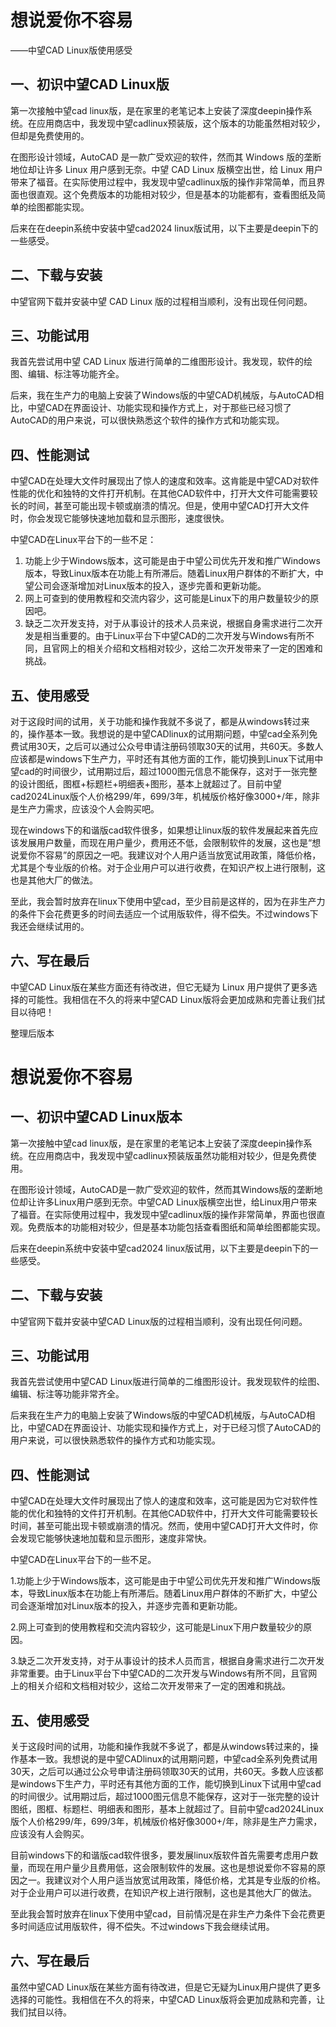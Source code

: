# 想说爱你不容易

——中望CAD Linux版使用感受

## 一、初识中望CAD Linux版

第一次接触中望cad linux版，是在家里的老笔记本上安装了深度deepin操作系统。在应用商店中，我发现中望cadlinux预装版，这个版本的功能虽然相对较少，但却是免费使用的。

在图形设计领域，AutoCAD 是一款广受欢迎的软件，然而其 Windows 版的垄断地位却让许多 Linux 用户感到无奈。中望 CAD Linux 版横空出世，给 Linux 用户带来了福音。在实际使用过程中，我发现中望cadlinux版的操作非常简单，而且界面也很直观。这个免费版本的功能相对较少，但是基本的功能都有，查看图纸及简单的绘图都能实现。

后来在在deepin系统中安装中望cad2024 linux版试用，以下主要是deepin下的一些感受。

## 二、下载与安装

中望官网下载并安装中望 CAD Linux 版的过程相当顺利，没有出现任何问题。

## 三、功能试用

我首先尝试用中望 CAD Linux 版进行简单的二维图形设计。我发现，软件的绘图、编辑、标注等功能齐全。

后来，我在生产力的电脑上安装了Windows版的中望CAD机械版，与AutoCAD相比，中望CAD在界面设计、功能实现和操作方式上，对于那些已经习惯了AutoCAD的用户来说，可以很快熟悉这个软件的操作方式和功能实现。

## 四、性能测试

中望CAD在处理大文件时展现出了惊人的速度和效率。这肯能是中望CAD对软件性能的优化和独特的文件打开机制。在其他CAD软件中，打开大文件可能需要较长的时间，甚至可能出现卡顿或崩溃的情况。但是，使用中望CAD打开大文件时，你会发现它能够快速地加载和显示图形，速度很快。

中望CAD在Linux平台下的一些不足：

1. 功能上少于Windows版本，这可能是由于中望公司优先开发和推广Windows版本，导致Linux版本在功能上有所滞后。随着Linux用户群体的不断扩大，中望公司会逐渐增加对Linux版本的投入，逐步完善和更新功能。
2. 网上可查到的使用教程和交流内容少，这可能是Linux下的用户数量较少的原因吧。
3. 缺乏二次开发支持，对于从事设计的技术人员来说，根据自身需求进行二次开发是相当重要的。由于Linux平台下中望CAD的二次开发与Windows有所不同，且官网上的相关介绍和文档相对较少，这给二次开发带来了一定的困难和挑战。

## 五、使用感受

对于这段时间的试用，关于功能和操作我就不多说了，都是从windows转过来的，操作基本一致。我想说的是中望CADlinux的试用期问题，中望cad全系列免费试用30天，之后可以通过公众号申请注册码领取30天的试用，共60天。多数人应该都是windows下生产力，平时还有其他方面的工作，能切换到Linux下试用中望cad的时间很少，试用期过后，超过1000图元信息不能保存，这对于一张完整的设计图纸，图框+标题栏+明细表+图形，基本上就超过了。目前中望cad2024Linux版个人价格299/年，699/3年，机械版价格好像3000+/年，除非是生产力需求，应该没个人会购买吧。

现在windows下的和谐版cad软件很多，如果想让linux版的软件发展起来首先应该发展用户数量，而现在用户量少，费用还不低，会限制软件的发展，这也是“想说爱你不容易”的原因之一吧。我建议对个人用户适当放宽试用政策，降低价格，尤其是个专业版的价格。对于企业用户可以进行收费，在知识产权上进行限制，这也是其他大厂的做法。

至此，我会暂时放弃在linux下使用中望cad，至少目前是这样的，因为在非生产力的条件下会花费更多的时间去适应一个试用版软件，得不偿失。不过windows下我还会继续试用的。

## 六、写在最后

中望CAD Linux版在某些方面还有待改进，但它无疑为 Linux 用户提供了更多选择的可能性。我相信在不久的将来中望CAD Linux版将会更加成熟和完善让我们拭目以待吧！


整理后版本

# 想说爱你不容易

## 一、初识中望CAD Linux版本

第一次接触中望cad linux版，是在家里的老笔记本上安装了深度deepin操作系统。在应用商店中，我发现中望cadlinux预装版虽然功能相对较少，但是免费使用。

在图形设计领域，AutoCAD是一款广受欢迎的软件，然而其Windows版的垄断地位却让许多Linux用户感到无奈。中望CAD Linux版横空出世，给Linux用户带来了福音。在实际使用过程中，我发现中望cadlinux版的操作非常简单，界面也很直观。免费版本的功能相对较少，但是基本功能包括查看图纸和简单绘图都能实现。

后来在deepin系统中安装中望cad2024 linux版试用，以下主要是deepin下的一些感受。

## 二、下载与安装

中望官网下载并安装中望CAD Linux版的过程相当顺利，没有出现任何问题。

## 三、功能试用

我首先尝试使用中望CAD Linux版进行简单的二维图形设计。我发现软件的绘图、编辑、标注等功能非常齐全。

后来我在生产力的电脑上安装了Windows版的中望CAD机械版，与AutoCAD相比，中望CAD在界面设计、功能实现和操作方式上，对于已经习惯了AutoCAD的用户来说，可以很快熟悉软件的操作方式和功能实现。

## 四、性能测试

中望CAD在处理大文件时展现出了惊人的速度和效率，这可能是因为它对软件性能的优化和独特的文件打开机制。在其他CAD软件中，打开大文件可能需要较长时间，甚至可能出现卡顿或崩溃的情况。然而，使用中望CAD打开大文件时，你会发现它能够快速地加载和显示图形，速度非常快。

中望CAD在Linux平台下的一些不足。

1.功能上少于Windows版本，这可能是由于中望公司优先开发和推广Windows版本，导致Linux版本在功能上有所滞后。随着Linux用户群体的不断扩大，中望公司会逐渐增加对Linux版本的投入，并逐步完善和更新功能。

2.网上可查到的使用教程和交流内容较少，这可能是Linux下用户数量较少的原因。

3.缺乏二次开发支持，对于从事设计的技术人员而言，根据自身需求进行二次开发非常重要。由于Linux平台下中望CAD的二次开发与Windows有所不同，且官网上的相关介绍和文档相对较少，这给二次开发带来了一定的困难和挑战。

## 五、使用感受

关于这段时间的试用，功能和操作我就不多说了，都是从windows转过来的，操作基本一致。我想说的是中望CADlinux的试用期问题，中望cad全系列免费试用30天，之后可以通过公众号申请注册码领取30天的试用，共60天。多数人应该都是windows下生产力，平时还有其他方面的工作，能切换到Linux下试用中望cad的时间很少。试用期过后，超过1000图元信息不能保存，这对于一张完整的设计图纸，图框、标题栏、明细表和图形，基本上就超过了。目前中望cad2024Linux版个人价格299/年，699/3年，机械版价格好像3000+/年，除非是生产力需求，应该没有人会购买。

目前windows下的和谐版cad软件很多，要发展linux版软件首先需要考虑用户数量，而现在用户量少且费用低，这会限制软件的发展。这也是想说爱你不容易的原因之一。我建议对个人用户适当放宽试用政策，降低价格，尤其是专业版的价格。对于企业用户可以进行收费，在知识产权上进行限制，这也是其他大厂的做法。

至此我会暂时放弃在linux下使用中望cad，目前情况是在非生产力条件下会花费更多时间适应试用版软件，得不偿失。不过windows下我会继续试用。

## 六、写在最后

虽然中望CAD Linux版在某些方面有待改进，但是它无疑为Linux用户提供了更多选择的可能性。我相信在不久的将来，中望CAD Linux版将会更加成熟和完善，让我们拭目以待。
